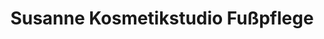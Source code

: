---
title: "Susanne Kosmetikstudio Fußpflege"
url: /bamberg/susanne-kosmetikstudio-fusspflege/
shop: Kosmetik
---
